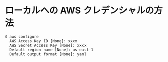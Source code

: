 # ローカルへの AWS クレデンシャルの方法

```shell
$ aws configure
  AWS Access Key ID [None]: xxxx
  AWS Secret Access Key [None]: xxxx
  Default region name [None]: us-east-1
  Default output format [None]: yaml
```
